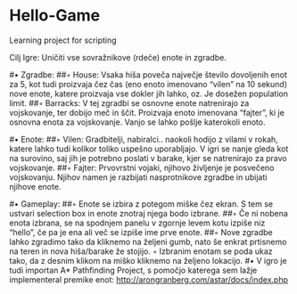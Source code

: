 # Hello-Game
Learning project for scripting

Cilj Igre: Uničiti vse sovražnikove (rdeče) enote in zgradbe.

#• Zgradbe: 
  ##◦ House: Vsaka hiša poveča največje število dovoljenih enot za 5, kot tudi proizvaja čez čas (eno enoto imenovano
    “vilen” na 10 sekund) nove enote, katere proizvaja vse dokler jih lahko, oz. Je dosežen population limit.
  ##◦ Barracks: V tej zgradbi se osnovne enote natrenirajo za vojskovanje, ter dobijo meč in ščit. Proizvaja enoto 
    imenovana “fajter”, ki je osnovna enota za vojskovanje. Vanjo se lahko pošlje katerokoli enoto.
  
#• Enote: 
  ##◦ Vilen: Gradbitelji, nabiralci.. naokoli hodijo z vilami v rokah, katere lahko tudi kolikor toliko uspešno 
    uporabljajo. V igri se nanje gleda kot na surovino, saj jih je potrebno poslati v barake, kjer se natrenirajo za 
    pravo vojskovanje. 
  ##◦ Fajter: Prvovrstni vojaki, njihovo življenje je posvečeno vojskovanju. Njihov namen je razbijati nasprotnikove 
    zgradbe in ubijati njihove enote.

#• Gameplay: 
  ##◦ Enote se izbira z potegom miške čez ekran. S tem se ustvari selection box in enote znotraj njega bodo izbrane. 
  ##◦ Če   ni nobena enota izbrana, se na spodnjem panelu v zgornje levem kotu izpiše niz “hello”, če pa je ena ali več
    se izpiše ime prve enote. 
  ##◦ Nove zgradbe lahko zgradimo tako da kliknemo na željeni gumb, nato še enkrat prtisnemo na
    teren in nova hiša/barake že stojijo. ◦ Izbranim enotam se poda ukaz tako, da z desnim klikom na miško kliknemo na
    željeno lokacijo. 
#• V igro je tudi importan A* Pathfinding Project, s pomočjo katerega sem lažje implementeral premike enot:
  http://arongranberg.com/astar/docs/index.php 
